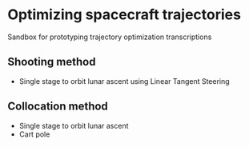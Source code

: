 # Optimizing spacecraft trajectories 

Sandbox for prototyping trajectory optimization transcriptions 

## Shooting method
 - Single stage to orbit lunar ascent using Linear Tangent Steering 

## Collocation method
 - Single stage to orbit lunar ascent
 - Cart pole 
